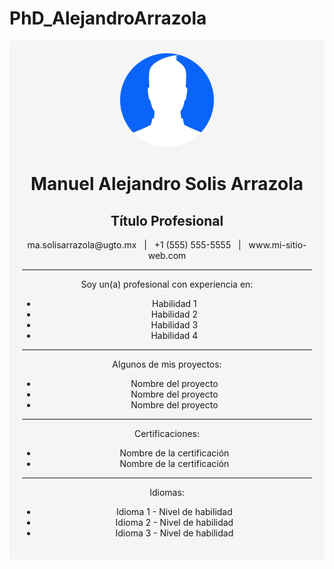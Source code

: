 
# PhD_AlejandroArrazola

<div style="text-align:center; background-color:#F5F5F5; padding:20px;">
    <img src="source/imagen_de_perfil.png" style="border-radius: 50%; height:150px; width:150px; object-fit: cover;">
    <h1>Manuel Alejandro Solis Arrazola</h1>
    <h2>Título Profesional</h2>
    <p>
        <i class="fa fa-envelope"></i> ma.solisarrazola@ugto.mx &nbsp; | &nbsp; <i class="fa fa-phone"></i> +1 (555) 555-5555 &nbsp; | &nbsp; <i class="fa fa-globe"></i> www.mi-sitio-web.com
    </p>
    <hr>
    <p>Soy un(a) profesional con experiencia en:</p>
    <ul>
        <li>Habilidad 1</li>
        <li>Habilidad 2</li>
        <li>Habilidad 3</li>
        <li>Habilidad 4</li>
    </ul>
    <hr>
    <p>Algunos de mis proyectos:</p>
    <ul>
        <li>Nombre del proyecto</li>
        <li>Nombre del proyecto</li>
        <li>Nombre del proyecto</li>
    </ul>
    <hr>
    <p>Certificaciones:</p>
    <ul>
        <li>Nombre de la certificación</li>
        <li>Nombre de la certificación</li>
    </ul>
    <hr>
    <p>Idiomas:</p>
    <ul>
        <li>Idioma 1 - Nivel de habilidad</li>
        <li>Idioma 2 - Nivel de habilidad</li>
        <li>Idioma 3 - Nivel de habilidad</li>
    </ul>
</div>
